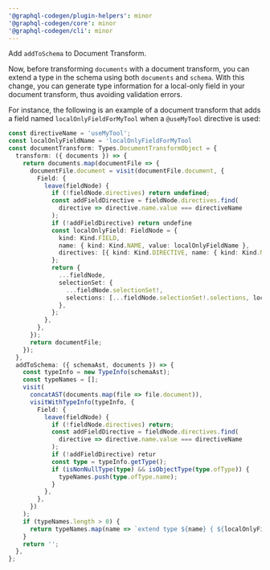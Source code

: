 ```yaml
---
'@graphql-codegen/plugin-helpers': minor
'@graphql-codegen/core': minor
'@graphql-codegen/cli': minor
---
```


Add `addToSchema` to Document Transform.

Now, before transforming `documents` with a document transform, you can extend a type in the schema using both `documents` and `schema`. With this change, you can generate type information for a local-only field in your document transform, thus avoiding validation errors.

For instance, the following is an example of a document transform that adds a field named `localOnlyFieldForMyTool` when a `@useMyTool` directive is used:

```ts
const directiveName = 'useMyTool';
const localOnlyFieldName = 'localOnlyFieldForMyTool
const documentTransform: Types.DocumentTransformObject = {
  transform: ({ documents }) => {
    return documents.map(documentFile => {
      documentFile.document = visit(documentFile.document, {
        Field: {
          leave(fieldNode) {
            if (!fieldNode.directives) return undefined;
            const addFieldDirective = fieldNode.directives.find(
              directive => directive.name.value === directiveName
            );
            if (!addFieldDirective) return undefine
            const localOnlyField: FieldNode = {
              kind: Kind.FIELD,
              name: { kind: Kind.NAME, value: localOnlyFieldName },
              directives: [{ kind: Kind.DIRECTIVE, name: { kind: Kind.NAME, value: 'client' } }],
            };
            return {
              ...fieldNode,
              selectionSet: {
                ...fieldNode.selectionSet!,
                selections: [...fieldNode.selectionSet!.selections, localOnlyField],
              },
            };
          },
        },
      });
      return documentFile;
    });
  },
  addToSchema: ({ schemaAst, documents }) => {
    const typeInfo = new TypeInfo(schemaAst);
    const typeNames = [];
    visit(
      concatAST(documents.map(file => file.document)),
      visitWithTypeInfo(typeInfo, {
        Field: {
          leave(fieldNode) {
            if (!fieldNode.directives) return;
            const addFieldDirective = fieldNode.directives.find(
              directive => directive.name.value === directiveName
            );
            if (!addFieldDirective) retur
            const type = typeInfo.getType();
            if (isNonNullType(type) && isObjectType(type.ofType)) {
              typeNames.push(type.ofType.name);
            }
          },
        },
      })
    );
    if (typeNames.length > 0) {
      return typeNames.map(name => `extend type ${name} { ${localOnlyFieldName}: String! }`).j('\n');
    }
    return '';
  },
};
```

